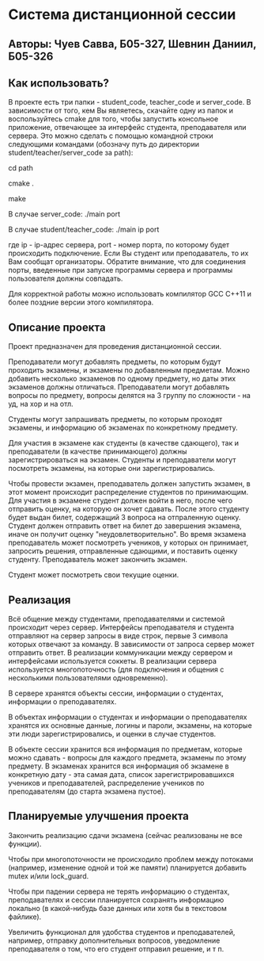 # Система дистанционной сессии

## Авторы: Чуев Савва, Б05-327, Шевнин Даниил, Б05-326


## Как использовать?

В проекте есть три папки - student_code, teacher_code и server_code. В зависимости от того, кем Вы являетесь, скачайте одну из папок и воспользуйтесь cmake для того, чтобы запустить консольное приложение, отвечающее за интерфейс студента, преподавателя или сервера. Это можно сделать с помощью командной строки следующими командами (обозначу путь до директории student/teacher/server_code за path):

cd path

cmake .

make

В случае server_code:  ./main port

В случае student/teacher_code:  ./main ip port

где ip - ip-адрес сервера, port - номер порта, по которому будет происходить подключение. Если Вы студент или преподаватель, то их Вам сообщат организаторы. Обратите внимание, что для соединения порты, введенные при запуске программы сервера и программы пользователя должны совпадать.

Для корректной работы можно использовать компилятор GCC C++11 и более поздние версии этого компилятора.

## Описание проекта

Проект предназначен для проведения дистанционной сессии.

Преподаватели могут добавлять предметы, по которым будут проходить экзамены, и экзамены по добавленным предметам. Можно добавить несколько экзаменов по одному предмету, но даты этих экзаменов должны отличаться. Преподаватели могут добавлять вопросы по предмету, вопросы делятся на 3 группу по сложности - на уд, на хор и на отл.

Студенты могут запрашивать предметы, по которым проходят экзамены, и информацию об экзаменах по конкретному предмету.

Для участия в экзамене как студенты (в качестве сдающего), так и преподаватели (в качестве принимающего) должны зарегистрироваться на экзамен. Студенты и преподаватели могут посмотреть экзамены, на которые они зарегистрировались.

Чтобы провести экзамен, преподаватель должен запустить экзамен, в этот момент происходит распределение студентов по принимающим. Для участия в экзамене студент должен войти в него, после чего отправить оценку, на которую он хочет сдавать. После этого студенту будет выдан билет, содержащий 3 вопроса на отпраленную оценку. Студент должен отправить ответ на билет до завершения экзамена, иначе он получит оценку "неудовлетворительно". Во время экзамена преподаватель может посмотреть учеников, у которых он принимает, запросить решения, отправленные сдающими, и поставить оценку студенту. Преподаватель может закончить экзамен.

Студент может посмотреть свои текущие оценки.

## Реализация

Всё общение между студентами, преподавателями и системой происходит через сервер. Интерфейсы преподавателя и студента отправляют на сервер запросы в виде строк, первые 3 символа которых отвечают за команду. В зависимости от запроса сервер может отправить ответ. В реализации коммуникации между сервером и интерфейсами используется соккеты. В реализации сервера используется многопоточность (для подключения и общения с несколькими пользователями одновременно).

В сервере хранятся объекты сессии, информации о студентах, информации о преподавателях.

В объектах информации о студентах и информации о преподавателях хранятся их основные данные, логины и пароли, экзамены, на которые эти люди зарегистрировались, и оценки в случае студентов.

В объекте сессии хранится вся информация по предметам, которые можно сдавать - вопросы для каждого предмета, экзамены по этому предмету. В экзаменах хранится вся информация об экзамене в конкретную дату - эта самая дата, список зарегистрировавшихся учеников и преподавателей, распределение учеников по преподавателям (до старта экзамена пустое).

## Планируемые улучшения проекта

Закончить реализацию сдачи экзамена (сейчас реализованы не все функции).

Чтобы при многопоточности не происходило проблем между потоками (например, изменение одной и той же памяти) планируется добавить mutex и/или lock_guard.

Чтобы при падении сервера не терять информацию о студентах, преподавателях и сессии планируется сохранять информацию локально (в какой-нибудь базе данных или хотя бы в текстовом файлике).

Увеличить функционал для удобства студентов и преподавателей, например, отправку дополнительных вопросов, уведомление преподавателя о том, что его студент отправил решение, и т п.

